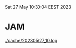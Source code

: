 Sat 27 May 10:30:04 EEST 2023
# JAM
<a href='./cache/202305/27_10.log'>./cache/202305/27_10.log</a>

